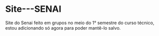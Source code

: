 # Site---SENAI
Site do Senai feito em grupos no meio do 1° semestre do curso técnico, estou adicionando só agora para poder mantê-lo salvo.
